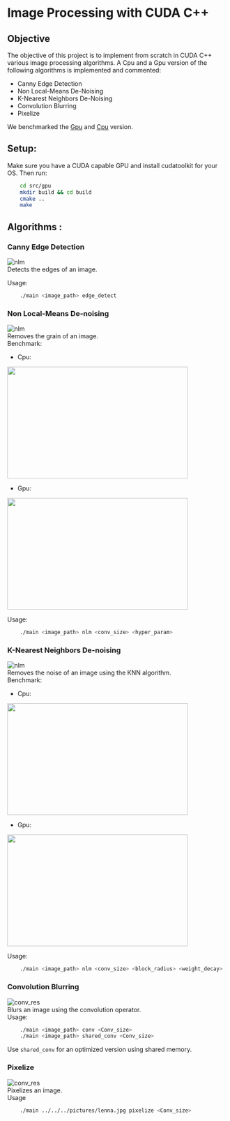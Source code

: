 # Image Processing with CUDA C++

## Objective
The objective of this project is to implement from scratch in CUDA C++ various image processing algorithms.
A Cpu and a Gpu version of the following algorithms is implemented and commented:
- Canny Edge Detection
- Non Local-Means De-Noising
- K-Nearest Neighbors De-Noising
- Convolution Blurring
- Pixelize

We benchmarked the [Gpu](https://github.com/ConsciousML/canny-edge-cuda/blob/master/src/gpu/bench/benchs.ipynb) and [Cpu](https://github.com/ConsciousML/canny-edge-cuda/blob/master/src/cpu/bench/benchs.ipynb) version.

## Setup:
Make sure you have a CUDA capable GPU and install cudatoolkit for your OS.
Then run:
```bash
    cd src/gpu
    mkdir build && cd build
    cmake ..
    make
```

## Algorithms :
### Canny Edge Detection
![nlm](images/edge_detect.jpg)
<br>
Detects the edges of an image.
<br>

Usage:
```bash
    ./main <image_path> edge_detect
```

### Non Local-Means De-noising
![nlm](images/nlm_results.jpg)
<br>
Removes the grain of an image.
<br>
Benchmark:
- Cpu:

<img src="images/bench_cpu_nlm_514.png" height="256" width="414">

- Gpu:

<img src="images/bench_gpu_nlm_514.png" height="256" width="414">

Usage:
```bash
    ./main <image_path> nlm <conv_size> <hyper_param>
```

### K-Nearest Neighbors De-noising
![nlm](images/knn_results.jpg)
<br>
Removes the noise of an image using the KNN algorithm.
<br>
Benchmark:
- Cpu:

<img src="images/bench_cpu_knn.png" height="256" width="414">

- Gpu:

<img src="images/bench_gpu_knn.png" height="256" width="414">

Usage:
```bash
    ./main <image_path> nlm <conv_size> <block_radius> <weight_decay>
```

### Convolution Blurring
![conv_res](images/conv_res.jpg)
<br>
Blurs an image using the convolution operator.
<br>
Usage:
```bash
    ./main <image_path> conv <Conv_size>
    ./main <image_path> shared_conv <Conv_size>
```
Use `shared_conv` for an optimized version using shared memory.

### Pixelize
![conv_res](images/pixelize.jpg)
<br>
Pixelizes an image.
<br>
Usage
```bash
    ./main ../../../pictures/lenna.jpg pixelize <Conv_size>
```